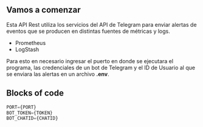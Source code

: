 ## Vamos a comenzar
Esta API Rest utiliza los servicios del API de Telegram para enviar alertas de eventos que se producen en distintas fuentes de métricas y logs.
<ul>
<li>Prometheus</li>
<li>LogStash</li>
</ul>
Para esto en necesario ingresar el puerto en donde se ejecutara el programa, las credenciales de un bot de Telegram y el ID de Usuario al que se enviara las alertas en un archivo <strong>.env</strong>.

## Blocks of code

  ```javascript
  PORT={PORT}
  BOT_TOKEN={TOKEN}
  BOT_CHATID={CHATID}
  ```
